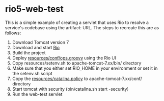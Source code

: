 # rio5-web-test
This is a simple example of creating a servlet that uses Rio to resolve a service's codebase using the artifact: URL. The steps to recreate this are as follows:

1. Download Tomcat version 7
2. Download and start [Rio](http://www.rioproject.org)
3. Build the project
4. Deploy [resources/conf/ops.groovy](resources/conf/ops.groovy) using the Rio UI
5. Copy resources/setenv.sh to apache-tomcat-7.xx/bin/ directory
6. Make sure that you either set RIO_HOME in your environment or set it in the setenv.sh script
7. Copy the [resources/catalina.policy](resources/catalina.policy) to apache-tomcat-7.xx/conf/ directory
8. Start tomcat with security (bin/catalina.sh start -security)
9. Run the web-test servlet
